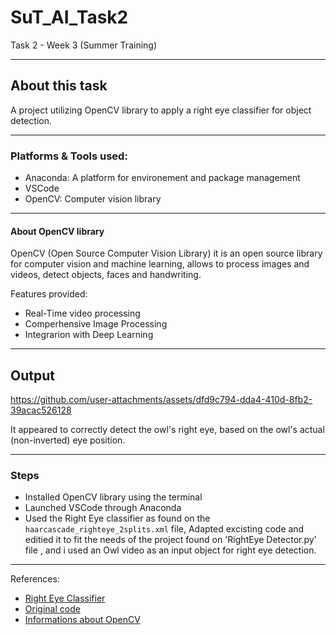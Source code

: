 # SuT_AI_Task2
Task 2 - Week 3 (Summer Training)

------------
## About this task
A project utilizing OpenCV library to apply a right eye classifier for object detection.

-------------
### Platforms & Tools used:
- Anaconda: A platform for environement and package management
- VSCode
- OpenCV: Computer vision library
------------
#### About OpenCV library
OpenCV (Open Source Computer Vision Library) it is an open source library for computer vision and machine learning, allows to process images and videos, detect objects, faces and handwriting. 

Features provided: 
- Real-Time video processing
- Comperhensive Image Processing
- Integrarion with Deep Learning 

-------------
## Output

https://github.com/user-attachments/assets/dfd9c794-dda4-410d-8fb2-39acac526128

It appeared to correctly detect the owl's right eye, based on the owl's actual (non-inverted) eye position.

-------------
### Steps 
- Installed OpenCV library using the terminal
- Launched VSCode through Anaconda
- Used the Right Eye classifier as found on the `haarcascade_righteye_2splits.xml` file, Adapted excisting code and editied it to fit the needs of the project found on 'RightEye Detector.py' file , and i used an Owl video as an input object for right eye detection.

--------------
References:

- [Right Eye Classifier](https://github.com/opencv/opencv/blob/master/data/haarcascades/haarcascade_righteye_2splits.xml)
- [Original code](https://github.com/GauravSahani1417/OpenCV-Implementaion/blob/master/Car%20detector.py)
- [Informations about OpenCV](https://www.geeksforgeeks.org/python/opencv-python-tutorial/)
